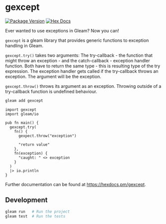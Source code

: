 # gexcept

[![Package Version](https://img.shields.io/hexpm/v/gexcept)](https://hex.pm/packages/gexcept)
[![Hex Docs](https://img.shields.io/badge/hex-docs-ffaff3)](https://hexdocs.pm/gexcept/)

Ever wanted to use exceptions in Gleam? Now you can!

`gexcept` is a gleam library that provides generic functions to exception handling in Gleam. 

`gexcept.try()` takes two arguments: The try-callback - the function that might throw an exception - and the 
catch-callback -  exception handler function. Both have to return the same type - this is resulting type of 
the try expression. The exception handler gets called if the try-callback throws an exception. The argument 
will be the exception.

`gexcept.throw()` throws its argument as an exception. Throwing outside of a try-callback function is undefined behaviour.

```sh
gleam add gexcept
```
```gleam
import gexcept
import gleam/io

pub fn main() {
  gexcept.try(
    fn() {
      gexpect.throw("exception")

      "return value"
    },
    fn(exception) {
      "caught: " <> exception
    }
  )
  |> io.println
}
```

Further documentation can be found at <https://hexdocs.pm/gexcept>.

## Development

```sh
gleam run   # Run the project
gleam test  # Run the tests
```
